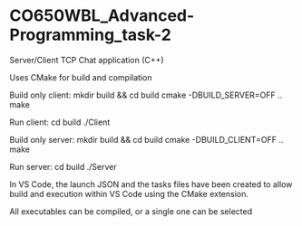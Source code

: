 # CO650WBL_Advanced-Programming_task-2
Server/Client TCP Chat application (C++)

Uses CMake for build and compilation

Build only client:
mkdir build && cd build
cmake -DBUILD_SERVER=OFF ..
make

Run client:
cd build
./Client

Build only server:
mkdir build && cd build
cmake -DBUILD_CLIENT=OFF ..
make

Run server:
cd build
./Server

In VS Code, the launch JSON and the tasks files have been created to allow build and execution within VS Code using the CMake extension.

All executables can be compiled, or a single one can be selected